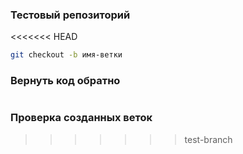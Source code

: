 ### Тестовый репозиторий

<<<<<<< HEAD

```bash
git checkout -b имя-ветки
```

### Вернуть код обратно

```bash

```

### Проверка созданных веток

> > > > > > > test-branch

